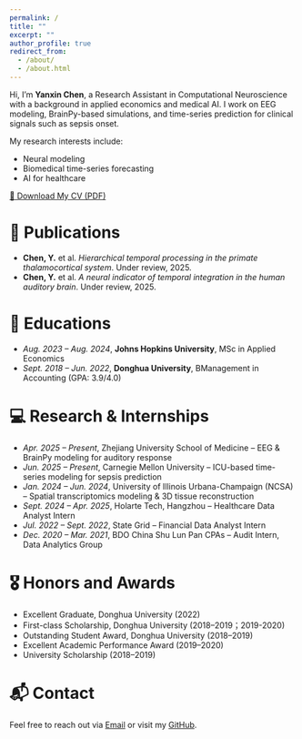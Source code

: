 ```yaml
---
permalink: /
title: ""
excerpt: ""
author_profile: true
redirect_from: 
  - /about/
  - /about.html
---
```


<span class='anchor' id='about-me'></span>

Hi, I’m **Yanxin Chen**, a Research Assistant in Computational Neuroscience with a background in applied economics and medical AI.
I work on EEG modeling, BrainPy-based simulations, and time-series prediction for clinical signals such as sepsis onset.

My research interests include:
- Neural modeling
- Biomedical time-series forecasting
- AI for healthcare

[📄 Download My CV (PDF)](/docs/CV_YanxinChen.pdf)

# 📝 Publications 
- **Chen, Y.** et al. *Hierarchical temporal processing in the primate thalamocortical system*. Under review, 2025.  
- **Chen, Y.** et al. *A neural indicator of temporal integration in the human auditory brain*. Under review, 2025.

# 📖 Educations
- *Aug. 2023 – Aug. 2024*, **Johns Hopkins University**, MSc in Applied Economics
- *Sept. 2018 – Jun. 2022*, **Donghua University**, BManagement in Accounting (GPA: 3.9/4.0)

# 💻 Research & Internships
- *Apr. 2025 – Present*, Zhejiang University School of Medicine – EEG & BrainPy modeling for auditory response  
- *Jun. 2025 – Present*, Carnegie Mellon University – ICU-based time-series modeling for sepsis prediction  
- *Jan. 2024 – Jun. 2024*, University of Illinois Urbana-Champaign (NCSA) – Spatial transcriptomics modeling & 3D tissue reconstruction  
- *Sept. 2024 – Apr. 2025*, Holarte Tech, Hangzhou – Healthcare Data Analyst Intern
- *Jul. 2022 – Sept. 2022*, State Grid – Financial Data Analyst Intern
- *Dec. 2020 – Mar. 2021*, BDO China Shu Lun Pan CPAs – Audit Intern, Data Analytics Group

# 🎖 Honors and Awards
- Excellent Graduate, Donghua University (2022)  
- First-class Scholarship, Donghua University (2018–2019；2019-2020)  
- Outstanding Student Award, Donghua University (2018–2019)  
- Excellent Academic Performance Award (2019–2020)  
- University Scholarship (2018–2019)  

# 📬 Contact
Feel free to reach out via [Email](mailto:ychen630@alumni.jh.edu) or visit my [GitHub](https://github.com/YanxinChen729).
